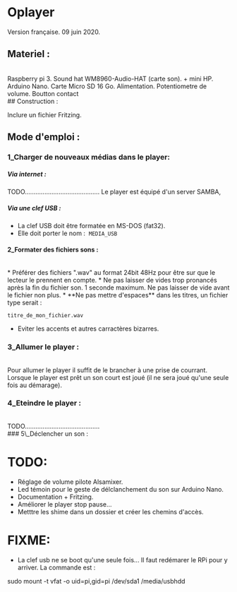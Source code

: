 # Oplayer

Version française. 09 juin 2020.
<br>
## Materiel :
<br>
Raspberry pi 3.
Sound hat WM8960-Audio-HAT (carte son). + mini HP.
Arduino Nano.
Carte Micro SD 16 Go.
Alimentation.
Potentiometre de volume.
Boutton contact
<br>
## Construction :

Inclure un fichier Fritzing.

## Mode d'emploi :

### 1\_Charger de nouveaux médias dans le player:

##### Via internet :

TODO..........................................
Le player est équipé d'un server SAMBA,

##### Via une clef USB :

* La clef USB doit être formatée en MS-DOS (fat32).
* Elle doit porter le nom :  `MEDIA_USB`

#### 2\_Formater des fichiers sons :
<br>
* Préférer des fichiers ".wav" au format 24bit 48Hz pour être sur que le lecteur le prennent en compte.
* Ne pas laisser de vides trop pronancés après la fin du fichier son. 1 seconde maximum. Ne pas laisser de vide avant le fichier non plus.
* **Ne pas mettre d'espaces** dans les titres, un fichier type serait :

`titre_de_mon_fichier.wav`

* Eviter les accents et autres carractères bizarres.

### 3\_Allumer le player :
<br>
Pour allumer le player il suffit de le brancher à une prise de courrant. Lorsque le player est prêt un son court est joué (il ne sera joué qu'une seule fois au démarage).

### 4\_Eteindre le player :
<br>
TODO..........................................
<br>
### 5\_Déclencher un son :

# TODO:

* Réglage de volume pilote Alsamixer.
* Led témoin pour le geste de délclanchement du son sur Arduino Nano.
* Documentation + Fritzing.
* Améliorer le player stop pause...
* Metttre les shime dans un dossier et créer les chemins d'accès.

# FIXME:

* La clef usb ne se boot qu'une seule fois... Il faut redémarer le RPi pour y arriver. La commande est :

sudo mount -t vfat -o uid=pi,gid=pi /dev/sda1 /media/usbhdd